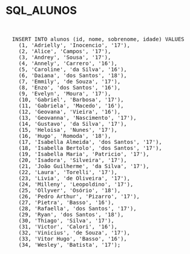 # SQL_ALUNOS

<PRE>


  INSERT INTO alunos (id, nome, sobrenome, idade) VALUES
    (1, 'Adrielly', 'Inocencio', '17'),
    (2, 'Alice', 'Campos', '17'),
    (3, 'Andrey', 'Sousa', '17'),
    (4, 'Annely', 'Carrero', '16'),
    (5, 'Caroline', 'da Silva', '16'),
    (6, 'Daiana', 'dos Santos', '18'),
    (7, 'Emmily', 'de Souza', '17'),
    (8, 'Enzo', 'dos Santos', '16'),
    (9, 'Evelyn', 'Moura', '17'),
    (10, 'Gabriel', 'Barbosa', '17'),
    (11, 'Gabriela', 'Macedo', '16'),
    (12, 'Geovana', 'Vieira', '16'),
    (13, 'Geovanna', 'Nascimento', '17'),
    (14, 'Gustavo', 'da Silva', '17'),
    (15, 'Heloisa', 'Nunes', '17'),
    (16, 'Hugo', 'Romoda', '18'),
    (17, 'Isabella Almeida', 'dos Santos', '17'),
    (18, 'Isabella Bertolo', 'dos Santos', '17'),
    (19, 'Isabella Maria', 'Patricio', '17'),
    (20, 'Isadora', 'Silveira', '17'),
    (21, 'João Guilherme', 'da Silva', '17'),
    (22, 'Laura', 'Torelli', '17'),
    (23, 'Livia', 'de Oliveira', '17'),
    (24, 'Milleny', 'Leopoldino', '17'),
    (25, 'Ollyver', 'Osório', '18'),
    (26, 'Pedro Arthur', 'Pizarro', '17'),
    (27, 'Pietra', 'Basso', '16'),
    (28, 'Rafaella', 'dos Santos', '17'),
    (29, 'Ryan', 'dos Santos', '18'),
    (30, 'Thiago', 'Silva', '17'),
    (31, 'Victor', 'Calori', '16'),
    (32, 'Vinicius', 'de Souza', '17'),
    (33, 'Vitor Hugo', 'Basso', '16'),
    (34, 'Wesley', 'Batista', '17');
  
</PRE>
